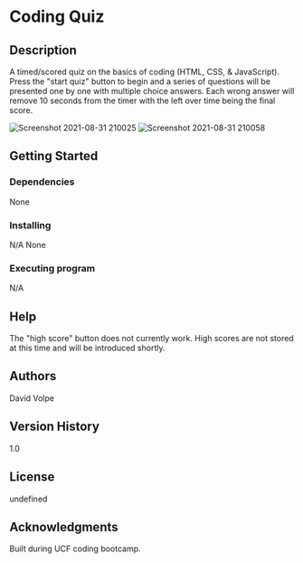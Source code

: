 
# Coding Quiz

  
  
## Description
A timed/scored quiz on the basics of coding (HTML, CSS, & JavaScript). Press the "start quiz" button to begin and a series of questions will be presented one by one with multiple choice answers. Each wrong answer will remove 10 seconds from the timer with the left over time being the final score.

![Screenshot 2021-08-31 210025](https://user-images.githubusercontent.com/34254871/131594948-4d3ccfa6-bcc4-48fe-a69f-1e0ed4b04ada.png)
![Screenshot 2021-08-31 210058](https://user-images.githubusercontent.com/34254871/131594951-24c148f1-fc7d-4ca2-9528-1fdcccbc02f2.png)



## Getting Started

### Dependencies
None


### Installing
N/A
None

### Executing program
N/A


## Help
The "high score" button does not currently work. High scores are not stored at this time and will be introduced shortly.

## Authors
David Volpe

## Version History
1.0

## License
 undefined

## Acknowledgments
Built during UCF coding bootcamp.
